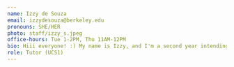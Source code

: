 ```yaml
---
name: Izzy de Souza
email: izzydesouza@berkeley.edu
pronouns: SHE/HER
photo: staff/izzy_s.jpeg
office-hours: Tue 1-2PM, Thu 11AM-12PM
bio: Hiii everyone! :) My name is Izzy, and I'm a second year intending to double major in Cognitive Science 🧠 and Media Studies📹! I love to read (especially comics) 📖, travel 🌎, and laugh 😼, and I am an avid nature lover 🌱<3
role: Tutor (UCS1)
---
```

